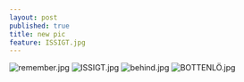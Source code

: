 ```yaml
---
layout: post
published: true
title: new pic
feature: ISSIGT.jpg
---
```

![remember.jpg]({{site.baseurl}}/assets/images/posts/remember.jpg)
![ISSIGT.jpg]({{site.baseurl}}/assets/images/posts/ISSIGT.jpg)
![behind.jpg]({{site.baseurl}}/assets/images/posts/behind.jpg)
![BOTTENLÖ.jpg]({{site.baseurl}}/assets/images/posts/BOTTENLÖ.jpg)


